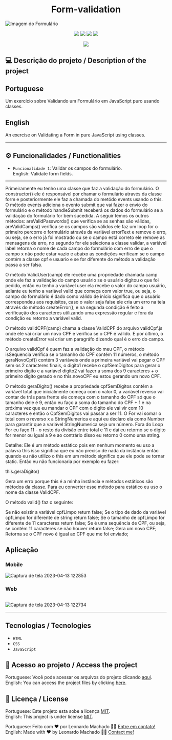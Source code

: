 # <h1 align="center">Form-validation</h1>

<img src="https://user-images.githubusercontent.com/74615811/231291615-50ea7a9c-c5cd-4639-bbc0-dc695cb63e8d.png" align="center" alt="Imagem do Formulário">

<p align="center">
<img src="https://camo.githubusercontent.com/31ddbceac85190c41164841d133e4056da4d4ce57a1a3a8c7cbf40bff1cf71ed/68747470733a2f2f696d672e736869656c64732e696f2f6769746875622f6c6963656e73652f64726f70626f782f64726f70626f782d73646b2d6a617661">
<img src="https://user-images.githubusercontent.com/74615811/176503364-50b5ee48-3d6d-4ab3-ae4b-e6fb7724296b.svg">
<img src="https://user-images.githubusercontent.com/74615811/176503773-dd0bc4ec-fbde-4e70-80d6-9695ff5ef67c.svg">
<img src="https://img.shields.io/badge/Done%20by-Leonardo Machado-%df0000">
</p>

<p align="center">
<img src="http://img.shields.io/static/v1?label=STATUS&message=%20FINISHED&color=GREEN&style=for-the-badge"/>
</p>

## 💻 Descrição do projeto / Description of the project

<h2>Portuguese</h2> Um exercício sobre Validando um Formulário em JavaScript puro usando classes. <br>

<h2>English</h2> An exercise on Validating a Form in pure JavaScript using classes.

---

## ⚙️ Funcionalidades / Functionalities
- `Funcionalidade 1`: Validar os campos do formulário. <br>
English: Validate form fields.

---

Primeiramente eu tenho uma classe que faz a validação do formulário. O constructor() ele é responsável por chamar o formulário através da classe form e posteriormente ele faz a chamada do metódo events usando o this. O método events adiciona o evento submit que vai fazer o envio do formulário e o método handleSubmit receberá os dados do formulário se a validação do formulário for bem sucedida. A seguir temos os outros métodos: areValidPasswords() que verifica se as senhas são válidas, areValidCamps() verifica se os campos são válidos ele faz um loop for o primeiro percorre o formulário através da variável errorText e remove o erro, ou seja, se o erro já foi mostrado ou se o campo está correto ele remove as mensagens de erro, no segundo for ele seleciona a classe validar, a variável label retorna o nome de cada campo do formulário com erro de que o campo x não pode estar vazio e abaixo as condições verificam se o campo contém a classe cpf e usuario e se for diferente do método a validação passa a ser falsa.

O método ValidUser(camp) ele recebe uma propriedade chamada camp onde ele faz a validação do campo usuário se o usuário digitou o que foi pedido, então eu tenho a variável user ela recebe o valor do campo usuário, adiante eu tenho a variável valid que começa com valor true, ou seja, o campo do formulário é dado como válido de início significa que o usuário correspondeu aos requisitos, caso o valor seja false ele cria um erro na tela através do método createError(), e na segunda condição é feito a verificação dos caracteres utilizando uma expressão regular e fora da condição eu retorno a variável valid. 

O método validCPF(camp) chama a classe ValidCPF do arquivo validCpf.js onde ele vai criar um novo CPF e verifica se o CPF é válido. E por último, o método createError vai criar um paragráfo dizendo qual é o erro do campo. 

O arquivo validCpf é quem faz a validação do meu CPF, o método isSequencia verifica se o tamanho do CPF contém 11 números, o método geraNovoCpf() contém 3 variáveis onde a primeira variável vai pegar o CPF sem os 2 caracteres finais, o digito1 recebe o cpfSemDigitos para gerar o primeiro digito e a variável digito2 vai fazer a soma dos 9 caracteres + o primeiro digito gerado e no this.novoCPF eu estou gerando um novo CPF.

O método geraDigito() recebe a propriedade cpfSemDigitos contém a variável total que inicialmente começa com o valor 0, a variável reverso vai contar de trás para frente ele começa com o tamanho do CPF só que o tamanho dele é 9, então eu faço a soma do tamanho do CPF + 1 e na próxima vez que eu mandar o CPF com o digito ele vai vir com 10 caracteres e então o CpfSemDigitos vai passar a ser 11. O For vai somar o total com o reverso x a StringNumerica e aqui eu declaro ela como Number para garantir que a variável StringNumerica seja um número. Fora do Loop For eu faço 11 - o resto da divisão entre total e 11 e daí eu retorno se o digito for menor ou igual a 9 e ao contrário disso eu retorno 0 como uma string. 

Detalhe: Ele é um método estático pois em nenhum momento eu uso a palavra this isso significa que eu não preciso de nada da instância então quando eu não utilizo o this em um método significa que ele pode se tornar static. Então eu não funcionaria por exemplo eu fazer:

this.geraDigito()

Gera um erro porque this é a minha instância e métodos estáticos são métodos da classe. Para eu converter esse método para estático eu uso o nome da classe ValidCPF.

O método valid() faz o seguinte:

Se não existir a variável cpfLimpo return false;
Se o tipo de dado da variável cpfLimpo for diferente de string return false;
Se o tamanho de cpfLimpo for diferente de 11 caracteres return false;
Se é uma sequência de CPF, ou seja, se contém 11 caracteres se não houver return false;
Gera um novo CPF;
Retorna se o CPF novo é igual ao CPF que me foi enviado;

## Aplicação

### Mobile

<p align="center">

![Captura de tela 2023-04-13 122853](https://user-images.githubusercontent.com/74615811/231809165-efa0917c-a713-4aa4-87de-96e15ce7eb28.png)

</p>

### Web

<p align="center" style="display: flex; align-items: flex-start; justify-content: center;">

![Captura de tela 2023-04-13 122734](https://user-images.githubusercontent.com/74615811/231809348-bfb48a4f-3c2f-4cd1-af46-202e20b89d9f.png)
  
</p>

---

## Tecnologias / Tecnologies
- ``HTML``
- ``CSS``
- ``JavaScript``

## 📁 Acesso ao projeto / Access the project

Portuguese: Você pode acessar os arquivos do projeto clicando [aqui](https://github.com/LeonardoMancilha/Form-validation/find/main). <br>
English: You can access the project files by clicking [here](https://github.com/LeonardoMancilha/Form-validation/find/main).

## 📝 Licença / License

Portuguese: Este projeto esta sobe a licença [MIT](./LICENSE). <br>
English: This project is under license [MIT](./LICENSE).

Portuguese: Feito com ❤️ por Leonardo Machado 👋🏽 [Entre em contato!](https://www.linkedin.com/in/leonardomancilha/) <br>
English: Made with ❤️ by Leonardo Machado 👋🏽 [Contact me!](https://www.linkedin.com/in/leonardomancilha/)
